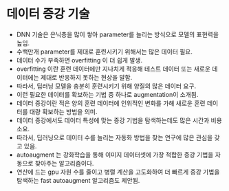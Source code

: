 # 데이터 증강 기술 

- DNN 기술은 은닉층을 많이 쌓아 parameter를 늘리는 방식으로 모델의 표현력을 높임.
- 수백만개 parameter를 제대로 훈련시키기 위해서는 많은 데이터 필요.
- 데이터 수가 부족하면 overfitting 이 더 쉽게 발생. 
- overfitting 이란 훈련 데이터에만 지나치게 적응해 테스트 데이터 또는 새로운 데이터에는 제대로 반응하지 못하는 현상을 말함.
- 따라서, 딥러닝 모델을 충분히 훈련시키기 위해 양질의 많은 데이터 요구.
- 이런 필요한 데이터를 확보하는 기법 중 하나로 augmentation이 소개됨.
- 데이터 증강이란 적은 양의 훈련 데이터에 인위적인 변화를 가해 새로운 훈련 데이터를 대량 확보하는 방법을 의미.
- 데이터 증강에서도 데이터 특성에 맞는 증강 기법을 탐색하는데도 많은 시간과 비용 소요. 
- 따라서, 딥러닝으로 데이터 수를 늘리는 자동화 방법을 찾는 연구에 많은 관심을 갖고 있음. 
- autoaugment 는 강화학습을 통해 이미지 데이터셋에 가장 적합한 증강 기법을 자동으로 찾아주는 알고리즘이다. 
- 연산에 드는 gpu 자원 수를 줄이고 병렬 계산을 고도화하여 더 빠르게 증강 기법을 탐색하는 fast autoaugment 알고리즘도 제안됨. 
